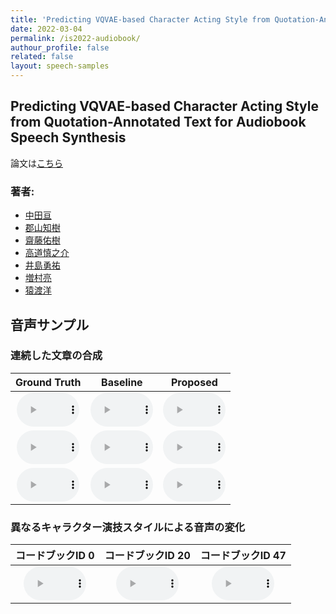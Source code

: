 ```yaml
---
title: 'Predicting VQVAE-based Character Acting Style from Quotation-Annotated Text for Audiobook Speech Synthesis'
date: 2022-03-04
permalink: /is2022-audiobook/
authour_profile: false
related: false
layout: speech-samples
---
```



## Predicting VQVAE-based Character Acting Style from Quotation-Annotated Text for Audiobook Speech Synthesis
論文は[こちら](https://wataru-nakata.github.io/files/nakata21sp_vqvae_audiobook.pdf)

### 著者:
* [中田亘](https://wataru-nakata.github.io)
* [郡山知樹](https://hyama5.github.io/index-j.html)
* [齋藤佑樹](http://sython.org/)
* [高道慎之介](https://sites.google.com/site/shinnosuketakamichi/home)
* [井島勇祐](https://sites.google.com/view/yskijm/profile)
* [増村亮](https://sites.google.com/site/ryomasumuraweb/home)
* [猿渡洋](https://researchmap.jp/read0102891)


## 音声サンプル

### 連続した文章の合成

| Ground Truth | Baseline | Proposed |
|:---:|:---:|:---:|
| <audio style="width: 100px;" src='/files/SSW11/gpe/ground_truth/22_05khz_test37.wav' controls preload></audio> | <audio style="width: 100px;" src='/files/sp-vqvae/Baseline/1131.wav' controls preload></audio> | <audio style="width: 100px;" src='/files/sp-vqvae/proposed/n_arikun_1131.wav' controls preload></audio> |
| <audio style="width: 100px;" src='/files/SSW11/gpe/ground_truth/22_05khz_test38.wav' controls preload></audio> | <audio style="width: 100px;" src='/files/sp-vqvae/Baseline/1132.wav' controls preload></audio> | <audio style="width: 100px;" src='/files/sp-vqvae/proposed/n_arikun_1132.wav' controls preload></audio> |
| <audio style="width: 100px;" src='/files/SSW11/gpe/ground_truth/22_05khz_test39.wav' controls preload></audio> | <audio style="width: 100px;" src='/files/sp-vqvae/Baseline/1133.wav' controls preload></audio> | <audio style="width: 100px;" src='/files/sp-vqvae/proposed/n_arikun_1133.wav' controls preload></audio> |

### 異なるキャラクター演技スタイルによる音声の変化

| コードブックID 0 | コードブックID 20 | コードブックID 47 |
|:---:|:---:|:---:|
| <audio style="width: 100px;" src='/files/sp-vqvae/proposed/n_arikun_1094_arikun_chapt000_parag000_style000_000_JKAC_0.wav' controls preload></audio> | <audio style="width: 100px;" src='/files/sp-vqvae/proposed/n_arikun_1094_arikun_chapt000_parag000_style000_000_JKAC_20.wav' controls preload></audio> | <audio style="width: 100px;" src='/files/sp-vqvae/proposed/n_arikun_1094_arikun_chapt000_parag000_style000_000_JKAC_47.wav' controls preload></audio> | 